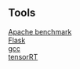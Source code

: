 ## Tools
[Apache benchmark](ApacheBenchmark/README.md)  
[Flask](Flask/README.md)  
[gcc](gcc/README.md)  
[tensorRT](tensorRT/README.md)